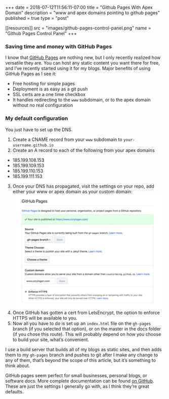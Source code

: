 +++
date = 2018-07-12T11:56:11-07:00
title = "Github Pages With Apex Domain"
description = "www and apex domains pointing to github pages"
published = true
type = "post"

[[resources]]
  src = "images/github-pages-control-panel.png"
  name = "Github Pages Control Panel"
+++

### Saving time and money with GitHub Pages

I know that [GitHub Pages](https://pages.github.com/) are nothing new, but I only recently realized how versatile they are. You can host any static content you want there for free, and I’ve recently started using it for my blogs. Major benefits of using GitHub Pages as I see it:

- Free hosting for simple pages
- Deployment is as easy as a git push
- SSL certs are a one time checkbox
- It handles redirecting to the `www` subdomain, or to the apex domain without no real configuration

### My default configuration

You just have to set up the DNS.

1. Create a CNAME record from your `www` subdomain to `your-username.github.io`
2. Create an A record to each of the following from your apex domains
  - 185.199.108.153
  - 185.199.109.153
  - 185.199.110.153
  - 185.199.111.153
3. Once your DNS has propagated, visit the settings on your repo, add either your www or apex domain as your custom domain:
![github-pages-control-panel](images/github-pages-control-panel.png)
4. Once GitHub has gotten a cert from LetsEncrypt, the option to enforce HTTPS will be available to you.
5. Now all you have to do is set up an `index.html` file on the `gh-pages` branch (if you selected that option), or on the master in the docs folder (if you chose this route). This will probably depend on how you choose to build your site, what’s convenient.

I use a build server that builds all of my blogs as static sites, and then adds them to my `gh-pages` branch and pushes to git after I make any change to any of them, that’s beyond the scope of this article, but it’s something to think about.

GitHub pages seem perfect for small businesses, personal blogs, or software docs. More complete documentation can be found [on GitHub](https://help.github.com/articles/setting-up-an-apex-domain/). These are just the settings I generally go with, as I think they’re great defaults.
